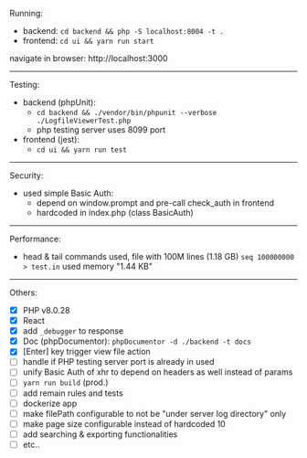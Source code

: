 Running:
- backend: `cd backend && php -S localhost:8004 -t .`
- frontend: `cd ui && yarn run start`

navigate in browser: http://localhost:3000

---
Testing:
- backend (phpUnit):
  - `cd backend && ./vendor/bin/phpunit --verbose ./LogfileViewerTest.php`
  - php testing server uses 8099 port
- frontend (jest): 
  - `cd ui && yarn run test`

---
Security:

- used simple Basic Auth:
  - depend on window.prompt and pre-call check_auth in frontend
  - hardcoded in index.php (class BasicAuth)
  
---

Performance:
- head & tail commands used, file with 100M lines (1.18 GB) `seq 100000000 > test.in` used memory "1.44 KB"

---

Others:
- [x] PHP v8.0.28 
- [x] React
- [x] add `_debugger` to response
- [x] Doc (phpDocumentor): `phpDocumentor -d ./backend -t docs`
- [x] [Enter] key trigger view file action
- [ ] handle if PHP testing server port is already in used
- [ ] unify Basic Auth of xhr to depend on headers as well instead of params
- [ ] `yarn run build` (prod.)
- [ ] add remain rules and tests
- [ ] dockerize app
- [ ] make filePath configurable to not be "under server log directory" only
- [ ] make page size configurable instead of hardcoded 10
- [ ] add searching & exporting functionalities
- [ ] etc..